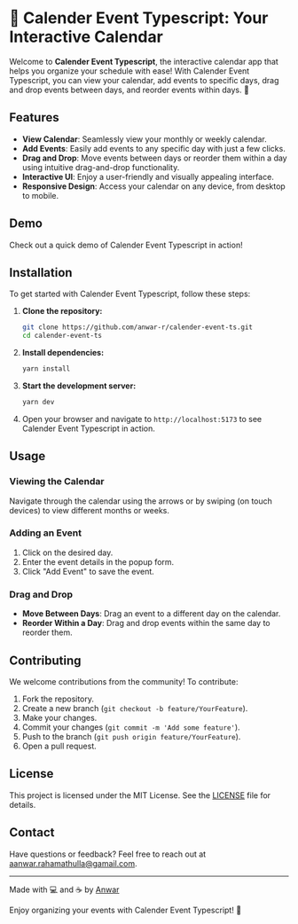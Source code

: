 # 📅 Calender Event Typescript: Your Interactive Calendar

Welcome to **Calender Event Typescript**, the interactive calendar app that helps you organize your schedule with ease! With Calender Event Typescript, you can view your calendar, add events to specific days, drag and drop events between days, and reorder events within days. 🌟

## Features

- **View Calendar**: Seamlessly view your monthly or weekly calendar.
- **Add Events**: Easily add events to any specific day with just a few clicks.
- **Drag and Drop**: Move events between days or reorder them within a day using intuitive drag-and-drop functionality.
- **Interactive UI**: Enjoy a user-friendly and visually appealing interface.
- **Responsive Design**: Access your calendar on any device, from desktop to mobile.

## Demo

Check out a quick demo of Calender Event Typescript in action!

## Installation

To get started with Calender Event Typescript, follow these steps:

1. **Clone the repository:**
    ```bash
    git clone https://github.com/anwar-r/calender-event-ts.git
    cd calender-event-ts
    ```

2. **Install dependencies:**
    ```bash
    yarn install
    ```

3. **Start the development server:**
    ```bash
    yarn dev
    ```

4. Open your browser and navigate to `http://localhost:5173` to see Calender Event Typescript in action.

## Usage

### Viewing the Calendar

Navigate through the calendar using the arrows or by swiping (on touch devices) to view different months or weeks.

### Adding an Event

1. Click on the desired day.
2. Enter the event details in the popup form.
3. Click "Add Event" to save the event.

### Drag and Drop

- **Move Between Days**: Drag an event to a different day on the calendar.
- **Reorder Within a Day**: Drag and drop events within the same day to reorder them.

## Contributing

We welcome contributions from the community! To contribute:

1. Fork the repository.
2. Create a new branch (`git checkout -b feature/YourFeature`).
3. Make your changes.
4. Commit your changes (`git commit -m 'Add some feature'`).
5. Push to the branch (`git push origin feature/YourFeature`).
6. Open a pull request.

## License

This project is licensed under the MIT License. See the [LICENSE](LICENSE) file for details.

## Contact

Have questions or feedback? Feel free to reach out at [aanwar.rahamathulla@gamail.com](mailto:aanwar.rahamathulla@gamail.com).

---

Made with 💻 and ☕ by [Anwar](https://github.com/yourusername)


Enjoy organizing your events with Calender Event Typescript! 🎉